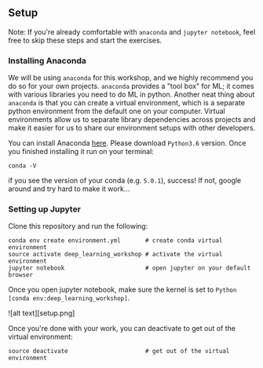 
## Setup
Note: If you're already comfortable with `anaconda` and `jupyter notebook`, feel free to skip these steps and start the exercises.

### Installing Anaconda

We will be using `anaconda` for this workshop, and we highly recommend you do so for your own projects. `anaconda` provides a "tool box" for ML; it comes with various libraries you need to do ML in python. Another neat thing about `anaconda` is that you can create a virtual environment, which is a separate python environment from the default one on your computer. Virtual environments allow us to separate library dependencies across projects and make it easier for us to share our environment setups with other developers.

You can install Anaconda [here](https://www.anaconda.com/download). Please download `Python3.6` version. Once you finished installing it run on your terminal:

```
conda -V
```

if you see the version of your conda (e.g. `5.0.1`), success! If not, google around and try hard to make it work...

### Setting up Jupyter

Clone this repository and run the following:
```
conda env create environment.yml       # create conda virtual environment
source activate deep_learning_workshop # activate the virtual environment
jupyter notebook                       # open jupyter on your default browser
```
Once you open jupyter notebook, make sure the kernel is set to `Python [conda env:deep_learning_workshop]`.

![alt text][setup.png]

Once you're done with your work, you can deactivate to get out of the virtual environment:
```
source deactivate                      # get out of the virtual environment
```
